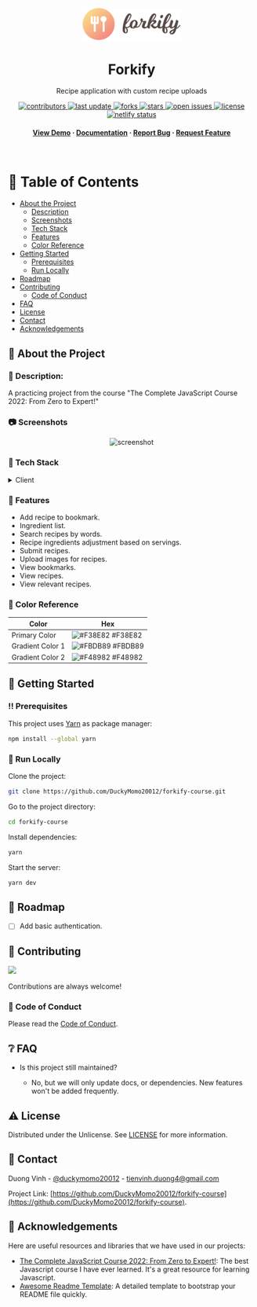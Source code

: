 <div align="center">

  <img src="src/img/logo.png" alt="logo" width="200" height="auto" />
  <h1>Forkify</h1>

  <p>
    Recipe application with custom recipe uploads
  </p>

<!-- Badges -->
<p>
  <a href="https://github.com/DuckyMomo20012/forkify-course/graphs/contributors">
    <img src="https://img.shields.io/github/contributors/DuckyMomo20012/forkify-course" alt="contributors" />
  </a>
  <a href="">
    <img src="https://img.shields.io/github/last-commit/DuckyMomo20012/forkify-course" alt="last update" />
  </a>
  <a href="https://github.com/DuckyMomo20012/forkify-course/network/members">
    <img src="https://img.shields.io/github/forks/DuckyMomo20012/forkify-course" alt="forks" />
  </a>
  <a href="https://github.com/DuckyMomo20012/forkify-course/stargazers">
    <img src="https://img.shields.io/github/stars/DuckyMomo20012/forkify-course" alt="stars" />
  </a>
  <a href="https://github.com/DuckyMomo20012/forkify-course/issues/">
    <img src="https://img.shields.io/github/issues/DuckyMomo20012/forkify-course" alt="open issues" />
  </a>
  <a href="https://github.com/DuckyMomo20012/forkify-course/blob/main/LICENSE">
    <img src="https://img.shields.io/github/license/DuckyMomo20012/forkify-course.svg" alt="license" />
  </a>
  <a href="https://app.netlify.com/sites/forkify-ducky/deploys">
    <img src="https://api.netlify.com/api/v1/badges/93785c57-3873-407c-aae6-9544b6ec3da7/deploy-status" alt="netlify status" />
  </a>
</p>

<h4>
    <a href="https://github.com/DuckyMomo20012/forkify-course/">View Demo</a>
  <span> · </span>
    <a href="https://github.com/DuckyMomo20012/forkify-course">Documentation</a>
  <span> · </span>
    <a href="https://github.com/DuckyMomo20012/forkify-course/issues/">Report Bug</a>
  <span> · </span>
    <a href="https://github.com/DuckyMomo20012/forkify-course/issues/">Request Feature</a>
  </h4>
</div>

<br />

<!-- Table of Contents -->

# :notebook_with_decorative_cover: Table of Contents

- [About the Project](#star2-about-the-project)
  - [Description](#thoughtballoon-description)
  - [Screenshots](#camera-screenshots)
  - [Tech Stack](#space_invader-tech-stack)
  - [Features](#dart-features)
  - [Color Reference](#art-color-reference)
- [Getting Started](#toolbox-getting-started)
  - [Prerequisites](#bangbang-prerequisites)
  - [Run Locally](#running-run-locally)
- [Roadmap](#compass-roadmap)
- [Contributing](#wave-contributing)
  - [Code of Conduct](#scroll-code-of-conduct)
- [FAQ](#grey_question-faq)
- [License](#warning-license)
- [Contact](#handshake-contact)
- [Acknowledgements](#gem-acknowledgements)

<!-- About the Project -->

## :star2: About the Project

<!-- Description -->

### :thought_balloon: Description:

A practicing project from the course "The Complete JavaScript Course 2022: From
Zero to Expert!"

<!-- Screenshots -->

### :camera: Screenshots

<div align="center">
  <img src="https://user-images.githubusercontent.com/64480713/182189980-68dd38e5-aeec-479e-b8fe-14a3440fc2d8.png" alt="screenshot" />
</div>

<!-- TechStack -->

### :space_invader: Tech Stack

<details>
  <summary>Client</summary>
  <ul>
    <li>Javascript</li>
    <li>HTML</li>
    <li>SCSS</li>
  </ul>
</details>

<!-- Features -->

### :dart: Features

- Add recipe to bookmark.
- Ingredient list.
- Search recipes by words.
- Recipe ingredients adjustment based on servings.
- Submit recipes.
- Upload images for recipes.
- View bookmarks.
- View recipes.
- View relevant recipes.

<!-- Color Reference -->

### :art: Color Reference

| Color            | Hex                                                             |
| ---------------- | --------------------------------------------------------------- |
| Primary Color    | ![#F38E82](http://via.placeholder.com/10/F38E82?text=+) #F38E82 |
| Gradient Color 1 | ![#FBDB89](http://via.placeholder.com/10/FBDB89?text=+) #FBDB89 |
| Gradient Color 2 | ![#F48982](http://via.placeholder.com/10/F48982?text=+) #F48982 |

<!-- Getting Started -->

## :toolbox: Getting Started

<!-- Prerequisites -->

### :bangbang: Prerequisites

This project uses [Yarn](https://yarnpkg.com/) as package manager:

```bash
npm install --global yarn
```

<!-- Run Locally -->

### :running: Run Locally

Clone the project:

```bash
git clone https://github.com/DuckyMomo20012/forkify-course.git
```

Go to the project directory:

```bash
cd forkify-course
```

Install dependencies:

```bash
yarn
```

Start the server:

```bash
yarn dev
```

<!-- Roadmap -->

## :compass: Roadmap

- [ ] Add basic authentication.

<!-- Contributing -->

## :wave: Contributing

<a href="https://github.com/DuckyMomo20012/forkify-course/graphs/contributors">
  <img src="https://contrib.rocks/image?repo=DuckyMomo20012/forkify-course" />
</a>

Contributions are always welcome!

<!-- Code of Conduct -->

### :scroll: Code of Conduct

Please read the [Code of Conduct](https://github.com/DuckyMomo20012/forkify-course/blob/main/CODE_OF_CONDUCT.md).

<!-- FAQ -->

## :grey_question: FAQ

- Is this project still maintained?

  - No, but we will only update docs, or dependencies. New features won't be added frequently.

<!-- License -->

## :warning: License

Distributed under the Unlicense. See
[LICENSE](https://github.com/DuckyMomo20012/forkify-course/blob/main/LICENSE)
for more information.

<!-- Contact -->

## :handshake: Contact

Duong Vinh - [@duckymomo20012](https://twitter.com/duckymomo20012) - tienvinh.duong4@gmail.com

Project Link: [https://github.com/DuckyMomo20012/forkify-course](https://github.com/DuckyMomo20012/forkify-course).

<!-- Acknowledgments -->

## :gem: Acknowledgements

Here are useful resources and libraries that we have used in our projects:

- [The Complete JavaScript Course 2022: From Zero to
  Expert!](https://www.udemy.com/course/the-complete-javascript-course/): The
  best Javascript course I have ever learned. It's a great resource for learning
  Javascript.
- [Awesome Readme Template](https://github.com/Louis3797/awesome-readme-template):
  A detailed template to bootstrap your README file quickly.
